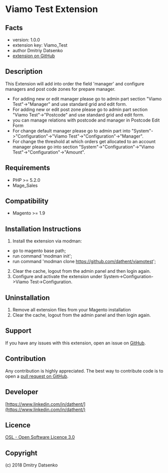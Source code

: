 Viamo Test Extension
=====================

Facts
-----
- version: 1.0.0
- extension key: Viamo_Test
- author Dmitriy Datsenko
- [extension on GitHub](https://github.com/viamo/Viamo_Test)

Description
-----------
This Extension will add into order the field 'manager' and configure managers and post code zones for prepare manager.
- For adding new or edit manager please go to admin part section "Viamo Test"->"Manager" and use standard grid and edit form.
- For adding new or edit post zone please go to admin part section "Viamo Test"->"Postcode" and use standard grid and edit form.
- you can manage relations with postcode and manager in Postcode Edit Form
- For change default manager please go to admin part into "System"->"Configuration"->"Viamo Test"->"Configuration"->"Manager".
- For change the threshold at which orders get allocated to an account manager please go into section "System"->"Configuration"->"Viamo Test"->"Configuration"->"Amount".

Requirements
------------
- PHP >= 5.2.0
- Mage_Sales

Compatibility
-------------
- Magento >= 1.9

Installation Instructions
-------------------------
1. Install the extension via modman:
- go to magento base path;
- run command 'modman init';
- run command 'modman clone https://github.com/dathent/viamotest';
2. Clear the cache, logout from the admin panel and then login again.
3. Configure and activate the extension under System->Configuration->Viamo Test->Configuration.


Uninstallation
--------------
1. Remove all extension files from your Magento installation
2. Clear the cache, logout from the admin panel and then login again.

Support
-------
If you have any issues with this extension, open an issue on [GitHub](https://github.com/viamo/Viamo_Test/issues).

Contribution
------------
Any contribution is highly appreciated. The best way to contribute code is to open a [pull request on GitHub](https://help.github.com/articles/using-pull-requests).

Developer
---------

[https://www.linkedin.com/in/dathent/](https://www.linkedin.com/in/dathent/)

Licence
-------
[OSL - Open Software Licence 3.0](http://opensource.org/licenses/osl-3.0.php)

Copyright
---------
(c) 2018 Dmitry Datsenko
